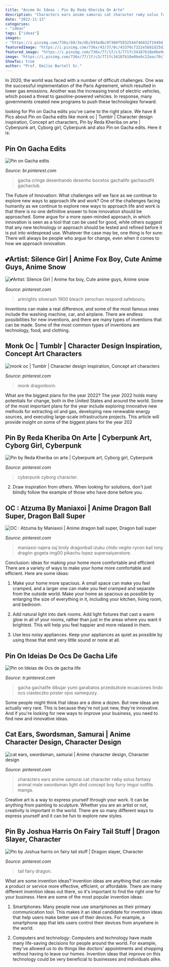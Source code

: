 ```yaml
---
title: "Anime Oc Ideas : Pin By Reda Kheriba On Arte"
description: "Characters ears anime samurai cat character rwby solus fantasy animal male swordsman light dnd concept boy furry imgur outfits manga"
date: "2022-11-13"
categories:
- "ideas"
tags: ["ideas"]
images:
- "https://i.pinimg.com/736x/b9/3e/db/b93edbc9f360f5032544f46832f1949d--fairy-tail.jpg"
featuredImage: "https://i.pinimg.com/736x/43/37/0c/43370c7322e5b81d25d3c764019d5b77.jpg"
featured_image: "https://i.pinimg.com/736x/77/1f/c3/771fc34187b18e0be9c22eacf0c79c14.jpg"
image: "https://i.pinimg.com/736x/77/1f/c3/771fc34187b18e0be9c22eacf0c79c14.jpg"
ShowToc: true
author: "Prof. Emilio Bartell Sr."
---
```



In 2020, the world was faced with a number of difficult challenges. One was the successful implementation of the Paris Agreement, which resulted in lower gas emissions. Another was the increasing trend of electric vehicles, which posed a threat to gasoline-powered vehicles. In response, many governments created new programs to push these technologies forward. 

	

		
looking for Pin on Gacha edits you've came to the right place. We have 8 Pics about Pin on Gacha edits like monk oc | Tumblr | Character design inspiration, Concept art characters, Pin by Reda Kheriba on arte | Cyberpunk art, Cyborg girl, Cyberpunk and also Pin on Gacha edits. Here it is:
		
    
## Pin On Gacha Edits

<img loading=lazy src="https://i.pinimg.com/736x/77/1f/c3/771fc34187b18e0be9c22eacf0c79c14.jpg" onerror="this.onerror=null;this.src='https://tse4.mm.bing.net/th?id=OIP._sMuaoo2iIK2fD2HUFhfKgHaMC&amp;pid=15.1';" alt="Pin on Gacha edits">

_Source: br.pinterest.com_

>gacha cringe desenhando desenho bocetos gachalife gachaoutfit gachaclub. 

	

The Future of Innovation: What challenges will we face as we continue to explore new ways to approach life and work?
One of the challenges facing humanity as we continue to explore new ways to approach life and work is that there is no one definitive answer to how innovation should be approached. Some argue for a more open-minded approach, in which innovation is seen as a tool that can be used for good, while others suggest that any new technology or approach should be tested and refined before it is put into widespread use. Whatever the case may be, one thing is for sure: There will always be people who argue for change, even when it comes to how we approach innovation.

    
## 💕Artist: Silence Girl | Anime Fox Boy, Cute Anime Guys, Anime Snow

<img loading=lazy src="https://i.pinimg.com/736x/b2/dc/a0/b2dca0217e5e82a4737af8c051e620d9.jpg" onerror="this.onerror=null;this.src='https://tse3.mm.bing.net/th?id=OIP.tzTtcK6KYrm2JEoUxKYt4QHaJ3&amp;pid=15.1';" alt="💕Artist: Silence Girl | Anime fox boy, Cute anime guys, Anime snow">

_Source: pinterest.com_

>arknights silverash 1900 bleach zerochan respond safebooru. 

	

Inventions can make a real difference, and some of the most famous ones include the washing machine, car, and airplane. There are endless possibilities for new inventions, and there are many types of inventions that can be made. Some of the most common types of inventions are technology, food, and clothing.

    
## Monk Oc | Tumblr | Character Design Inspiration, Concept Art Characters

<img loading=lazy src="https://i.pinimg.com/736x/de/b7/96/deb79688ec87a06ee6feed5f0a19bdb1.jpg" onerror="this.onerror=null;this.src='https://tse3.mm.bing.net/th?id=OIP.Y40NOJyvZIHm2F5s2Ru5BAHaKe&amp;pid=15.1';" alt="monk oc | Tumblr | Character design inspiration, Concept art characters">

_Source: pinterest.com_

>monk dragonborn. 

	

What are the biggest plans for the year 2022?
The year 2022 holds many potentials for change, both in the United States and around the world. Some of the most important plans for the year include exploring innovative new methods for extracting oil and gas, developing new renewable energy sources, and executing large-scale infrastructure projects. This article will provide insight on some of the biggest plans for the year 202
    
## Pin By Reda Kheriba On Arte | Cyberpunk Art, Cyborg Girl, Cyberpunk

<img loading=lazy src="https://i.pinimg.com/736x/07/2f/48/072f48e95039d9cb330157ecb144d90d.jpg" onerror="this.onerror=null;this.src='https://tse2.mm.bing.net/th?id=OIP.r53QBBFpJ5JuZ5NT66qkRgHaLc&amp;pid=15.1';" alt="Pin by Reda Kheriba on arte | Cyberpunk art, Cyborg girl, Cyberpunk">

_Source: pinterest.com_

>cyberpunk cyborg character. 

	

2. Draw inspiration from others. When looking for solutions, don't just blindly follow the example of those who have done before you. 

    
## OC : Atzuma By Maniaxoi | Anime Dragon Ball Super, Dragon Ball Super

<img loading=lazy src="https://i.pinimg.com/736x/43/37/0c/43370c7322e5b81d25d3c764019d5b77.jpg" onerror="this.onerror=null;this.src='https://tse4.mm.bing.net/th?id=OIP.cPmwP4wnGxFzsaT85KTCVgHaKe&amp;pid=15.1';" alt="OC : Atzuma by Maniaxoi | Anime dragon ball super, Dragon ball super">

_Source: pinterest.com_

>maniaxoi najera ssj broly dragonball izuku chido vegito rycon kail tony dragón gogeta img00 pikachu lopez supersaiyanstore. 

	

Conclusion: ideas for making your home more comfortable and efficient
There are a variety of ways to make your home more comfortable and efficient. Here are some ideas: 
1. Make your home more spacious. A small space can make you feel cramped, and a larger one can make you feel cramped and separate from the outside world. Make your home as spacious as possible by enlarging the size of everything in it, including your kitchen, living room, and bedroom.

2. Add natural light into dark rooms. Add light fixtures that cast a warm glow in all of your rooms, rather than just in the areas where you want it brightest. This will help you feel happier and more relaxed in them.

3. Use less noisy appliances. Keep your appliances as quiet as possible by using those that emit very little sound or none at all.

    
## Pin On Ideias De Ocs De Gacha Life

<img loading=lazy src="https://i.pinimg.com/736x/4b/a1/09/4ba1098c6d632ed6f724189e031cf106.jpg" onerror="this.onerror=null;this.src='https://tse4.mm.bing.net/th?id=OIP.rh3Hv1xFDdbR9aUm9jrn9gHaKh&amp;pid=15.1';" alt="Pin on Ideias de Ocs de gacha life">

_Source: tr.pinterest.com_

>gacha gachalife dibujar yumi garabatos przedszkole ecuaciones lindo ocs ciasteczko póster ojos samequizy. 

	

Some people might think that ideas are a dime a dozen. But new ideas are actually very rare. This is because they're not just new, they're innovative. And if you're looking for new ways to improve your business, you need to find new and innovative ideas.

    
## Cat Ears, Swordsman, Samurai | Anime Character Design, Character Design

<img loading=lazy src="https://i.pinimg.com/736x/22/22/01/2222018b169ca20e506d538bd0ba8489--fantasy-art-men-cat-ears.jpg" onerror="this.onerror=null;this.src='https://tse2.mm.bing.net/th?id=OIP.on9y2i0QFiU_ug6V9yk5YwHaLJ&amp;pid=15.1';" alt="cat ears, swordsman, samurai | Anime character design, Character design">

_Source: pinterest.com_

>characters ears anime samurai cat character rwby solus fantasy animal male swordsman light dnd concept boy furry imgur outfits manga. 

	

Creative art is a way to express yourself through your work. It can be anything from painting to sculpture. Whether you are an artist or not, creativity is important in the world. There are so many different ways to express yourself and it can be fun to explore new styles.

    
## Pin By Joshua Harris On Fairy Tail Stuff | Dragon Slayer, Character

<img loading=lazy src="https://i.pinimg.com/736x/b9/3e/db/b93edbc9f360f5032544f46832f1949d--fairy-tail.jpg" onerror="this.onerror=null;this.src='https://tse4.mm.bing.net/th?id=OIP.k6ubclC1cVbd4Oq2PnjdoAHaKL&amp;pid=15.1';" alt="Pin by Joshua harris on fairy tail stuff | Dragon slayer, Character">

_Source: pinterest.com_

>tail fairy dragon. 

	

What are some invention ideas?
Invention ideas are anything that can make a product or service more effective, efficient, or affordable. There are many different invention ideas out there, so it's important to find the right one for your business. Here are some of the most popular invention ideas:
1. Smartphones: Many people now use smartphones as their primary communication tool. This makes it an ideal candidate for invention ideas that help users make better use of their devices. For example, a smartphone app that lets users control their devices from anywhere in the world.

2. Computers and technology: Computers and technology have made many life-saving decisions for people around the world. For example, they've allowed us to do things like doctors' appointments and shopping without having to leave our homes. Invention ideas that improve on this technology could be very beneficial to businesses and individuals alike.


